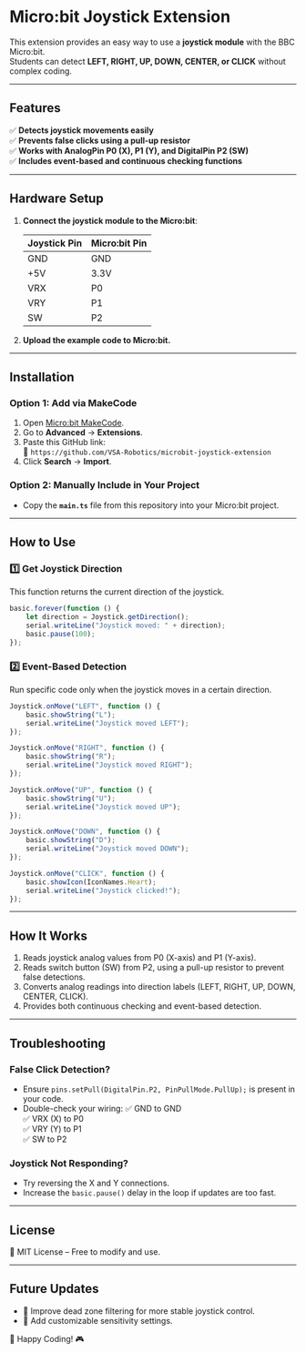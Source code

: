 # Micro:bit Joystick Extension

This extension provides an easy way to use a **joystick module** with the BBC Micro:bit.  
Students can detect **LEFT, RIGHT, UP, DOWN, CENTER, or CLICK** without complex coding.

---

## Features
✅ **Detects joystick movements easily**  
✅ **Prevents false clicks using a pull-up resistor**  
✅ **Works with AnalogPin P0 (X), P1 (Y), and DigitalPin P2 (SW)**  
✅ **Includes event-based and continuous checking functions**  

---

## Hardware Setup
1. **Connect the joystick module to the Micro:bit**:  
   
   | Joystick Pin | Micro:bit Pin |
   |-------------|--------------|
   | GND         | GND          |
   | +5V         | 3.3V         |
   | VRX         | P0           |
   | VRY         | P1           |
   | SW          | P2           |

2. **Upload the example code to Micro:bit.**  

---

## Installation

### **Option 1: Add via MakeCode**
1. Open [Micro:bit MakeCode](https://makecode.microbit.org/).
2. Go to **Advanced** → **Extensions**.
3. Paste this GitHub link:  
   📌 `https://github.com/VSA-Robotics/microbit-joystick-extension`
4. Click **Search** → **Import**.

### **Option 2: Manually Include in Your Project**
- Copy the **`main.ts`** file from this repository into your Micro:bit project.

---

## How to Use

### **1️⃣ Get Joystick Direction**
This function returns the current direction of the joystick.

```typescript
basic.forever(function () {
    let direction = Joystick.getDirection();
    serial.writeLine("Joystick moved: " + direction);
    basic.pause(100);
});
```

### **2️⃣ Event-Based Detection**
Run specific code only when the joystick moves in a certain direction.

```typescript
Joystick.onMove("LEFT", function () {
    basic.showString("L");
    serial.writeLine("Joystick moved LEFT");
});

Joystick.onMove("RIGHT", function () {
    basic.showString("R");
    serial.writeLine("Joystick moved RIGHT");
});

Joystick.onMove("UP", function () {
    basic.showString("U");
    serial.writeLine("Joystick moved UP");
});

Joystick.onMove("DOWN", function () {
    basic.showString("D");
    serial.writeLine("Joystick moved DOWN");
});

Joystick.onMove("CLICK", function () {
    basic.showIcon(IconNames.Heart);
    serial.writeLine("Joystick clicked!");
});
```

---

## How It Works
1. Reads joystick analog values from P0 (X-axis) and P1 (Y-axis).
2. Reads switch button (SW) from P2, using a pull-up resistor to prevent false detections.
3. Converts analog readings into direction labels (LEFT, RIGHT, UP, DOWN, CENTER, CLICK).
4. Provides both continuous checking and event-based detection.

---

## Troubleshooting

### **False Click Detection?**
- Ensure `pins.setPull(DigitalPin.P2, PinPullMode.PullUp);` is present in your code.
- Double-check your wiring:
  ✅ GND to GND  
  ✅ VRX (X) to P0  
  ✅ VRY (Y) to P1  
  ✅ SW to P2  

### **Joystick Not Responding?**
- Try reversing the X and Y connections.
- Increase the `basic.pause()` delay in the loop if updates are too fast.

---

## License
📜 MIT License – Free to modify and use.

---

## Future Updates
- 🔹 Improve dead zone filtering for more stable joystick control.
- 🔹 Add customizable sensitivity settings.

🚀 Happy Coding! 🎮

